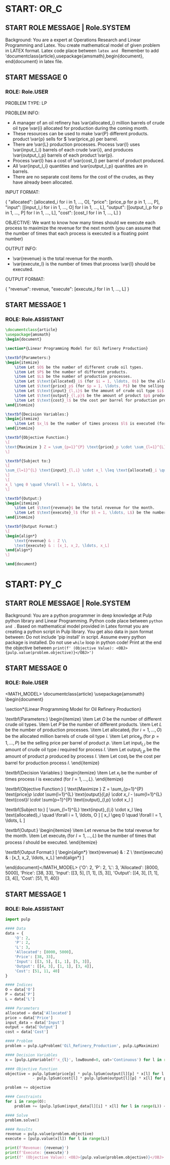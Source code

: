# START: OR_C 
## START ROLE MESSAGE | Role.SYSTEM 
Background: You are a expert at Operations Research and Linear Programming and Latex. You create mathematical model of given problem in LATEX format. Latex code place between ```latex and ``` Remember to add 'documentclass{article},usepackage{amsmath},begin{document}, end{document} in latex file. 
## START MESSAGE 0 
### ROLE: Role.USER
<DESCRIPTION>
PROBLEM TYPE: LP

PROBLEM INFO: 

- A manager of an oil refinery has \var{allocated_i} million barrels of crude oil type \var{i} allocated for production during the coming month. 
- These resources can be used to make \var{P} different products. product \var{p} sells for $ \var{price_p} per barrel.
- There are \var{L} production processes. Process \var{l} uses \var{input_l_i} barrels of each crude \var{i}, and produces \var{output_l_p} barrels of each product \var{p}. 
- Process \var{l} has a cost of \var{cost_l} per barrel of product produced.
- All \var{input_l_i} quantities and \var{output_l_p} quanitites are in barrels. 
- There are no separate cost items for the cost of the crudes, as they have already been allocated.

INPUT FORMAT: 

{
    "allocated": [allocated_i for i in 1, ..., O],
    "price": [price_p for p in 1, ..., P],
    "input": [[input_l_i for i in 1, ..., O] for l in 1, ..., L],
    "output": [[output_l_p for p in 1, ..., P] for l in 1, ..., L],
    "cost": [cost_l for l in 1, ..., L]
}

OBJECTIVE: We want to know how many times should we execute each process to maximize the revenue for the next month (you can assume that the number of times that each process is executed is a floating point number)

OUTPUT INFO:

- \var{revenue} is the total revenue for the month.
- \var{execute_l} is the number of times that process \var{l} should be executed.

OUTPUT FORMAT:

{
    "revenue": revenue,
    "execute": [execute_l for l in 1, ..., L]
}

</DESCRIPTION>


## START MESSAGE 1 
### ROLE: Role.ASSISTANT
```latex
\documentclass{article}
\usepackage{amsmath}
\begin{document}

\section*{Linear Programming Model for Oil Refinery Production}

\textbf{Parameters:}
\begin{itemize}
    \item Let $O$ be the number of different crude oil types.
    \item Let $P$ be the number of different products.
    \item Let $L$ be the number of production processes.
    \item Let $\text{allocated}_i$ (for $i = 1, \ldots, O$) be the allocated million barrels of crude oil type $i$.
    \item Let $\text{price}_p$ (for $p = 1, \ldots, P$) be the selling price per barrel of product $p$.
    \item Let $\text{input}_{l,i}$ be the amount of crude oil type $i$ required for process $l$.
    \item Let $\text{output}_{l,p}$ be the amount of product $p$ produced by process $l$.
    \item Let $\text{cost}_l$ be the cost per barrel for production process $l$.
\end{itemize}

\textbf{Decision Variables:}
\begin{itemize}
    \item Let $x_l$ be the number of times process $l$ is executed (for $l = 1, \ldots, L$).
\end{itemize}

\textbf{Objective Function:}
\[
\text{Maximize } Z = \sum_{p=1}^{P} \text{price}_p \cdot \sum_{l=1}^{L} \text{output}_{l,p} \cdot x_l - \sum_{l=1}^{L} \text{cost}_l \cdot \sum_{p=1}^{P} \text{output}_{l,p} \cdot x_l
\]

\textbf{Subject to:}
\[
\sum_{l=1}^{L} \text{input}_{l,i} \cdot x_l \leq \text{allocated}_i \quad \forall i = 1, \ldots, O
\]
\[
x_l \geq 0 \quad \forall l = 1, \ldots, L
\]

\textbf{Output:}
\begin{itemize}
    \item Let $\text{revenue}$ be the total revenue for the month.
    \item Let $\text{execute}_l$ (for $l = 1, \ldots, L$) be the number of times that process $l$ should be executed.
\end{itemize}

\textbf{Output Format:}
\[
\begin{align*}
    \text{revenue} & : Z \\
    \text{execute} & : [x_1, x_2, \ldots, x_L]
\end{align*}
\]

\end{document}
```

# START: PY_C 
## START ROLE MESSAGE | Role.SYSTEM 
Background: You are a python programmer in deep knowledge at Pulp python library and Linear Programming. Python code place between ```python and ```. Based on mathematical model provided in Latex format you are creating a python script in Pulp library. You get also data in json format between: <DATA></DATA> Do not include 'pip install' in script. Assume every python package is installed. Do not use `while` loop in python code! Print at the end the objective between <OBJ></OBJ> `print(f' (Objective Value): <OBJ>{pulp.value(problem.objective)}</OBJ>')` 
## START MESSAGE 0 
### ROLE: Role.USER
<MATH_MODEL>
\documentclass{article}
\usepackage{amsmath}
\begin{document}

\section*{Linear Programming Model for Oil Refinery Production}

\textbf{Parameters:}
\begin{itemize}
    \item Let $O$ be the number of different crude oil types.
    \item Let $P$ be the number of different products.
    \item Let $L$ be the number of production processes.
    \item Let $\text{allocated}_i$ (for $i = 1, \ldots, O$) be the allocated million barrels of crude oil type $i$.
    \item Let $\text{price}_p$ (for $p = 1, \ldots, P$) be the selling price per barrel of product $p$.
    \item Let $\text{input}_{l,i}$ be the amount of crude oil type $i$ required for process $l$.
    \item Let $\text{output}_{l,p}$ be the amount of product $p$ produced by process $l$.
    \item Let $\text{cost}_l$ be the cost per barrel for production process $l$.
\end{itemize}

\textbf{Decision Variables:}
\begin{itemize}
    \item Let $x_l$ be the number of times process $l$ is executed (for $l = 1, \ldots, L$).
\end{itemize}

\textbf{Objective Function:}
\[
\text{Maximize } Z = \sum_{p=1}^{P} \text{price}_p \cdot \sum_{l=1}^{L} \text{output}_{l,p} \cdot x_l - \sum_{l=1}^{L} \text{cost}_l \cdot \sum_{p=1}^{P} \text{output}_{l,p} \cdot x_l
\]

\textbf{Subject to:}
\[
\sum_{l=1}^{L} \text{input}_{l,i} \cdot x_l \leq \text{allocated}_i \quad \forall i = 1, \ldots, O
\]
\[
x_l \geq 0 \quad \forall l = 1, \ldots, L
\]

\textbf{Output:}
\begin{itemize}
    \item Let $\text{revenue}$ be the total revenue for the month.
    \item Let $\text{execute}_l$ (for $l = 1, \ldots, L$) be the number of times that process $l$ should be executed.
\end{itemize}

\textbf{Output Format:}
\[
\begin{align*}
    \text{revenue} & : Z \\
    \text{execute} & : [x_1, x_2, \ldots, x_L]
\end{align*}
\]

\end{document}</MATH_MODEL>
<DATA>
{'O': 2, 'P': 2, 'L': 3, 'Allocated': [8000, 5000], 'Price': [38, 33], 'Input': [[3, 5], [1, 1], [5, 3]], 'Output': [[4, 3], [1, 1], [3, 4]], 'Cost': [51, 11, 40]}</DATA>


## START MESSAGE 1 
### ROLE: Role.ASSISTANT
```python
import pulp

#### Data
data = {
    'O': 2,
    'P': 2,
    'L': 3,
    'Allocated': [8000, 5000],
    'Price': [38, 33],
    'Input': [[3, 5], [1, 1], [5, 3]],
    'Output': [[4, 3], [1, 1], [3, 4]],
    'Cost': [51, 11, 40]
}

#### Indices
O = data['O']
P = data['P']
L = data['L']

#### Parameters
allocated = data['Allocated']
price = data['Price']
input_data = data['Input']
output = data['Output']
cost = data['Cost']

#### Problem
problem = pulp.LpProblem('Oil_Refinery_Production', pulp.LpMaximize)

#### Decision Variables
x = [pulp.LpVariable(f'x_{l}', lowBound=0, cat='Continuous') for l in range(L)]

#### Objective Function
objective = pulp.lpSum(price[p] * pulp.lpSum(output[l][p] * x[l] for l in range(L)) for p in range(P)) \
            - pulp.lpSum(cost[l] * pulp.lpSum(output[l][p] * x[l] for p in range(P)) for l in range(L))

problem += objective

#### Constraints
for i in range(O):
    problem += (pulp.lpSum(input_data[l][i] * x[l] for l in range(L)) <= allocated[i])

#### Solve
problem.solve()

#### Results
revenue = pulp.value(problem.objective)
execute = [pulp.value(x[l]) for l in range(L)]

print(f'Revenue: {revenue}')
print(f'Execute: {execute}')
print(f' (Objective Value): <OBJ>{pulp.value(problem.objective)}</OBJ>')
```

